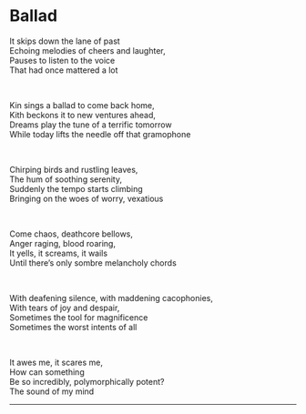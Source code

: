 # Ballad


It skips down the lane of past  
Echoing melodies of cheers and laughter,  
Pauses to listen to the voice  
That had once mattered a lot

<br>

Kin sings a ballad to come back home,  
Kith beckons it to new ventures ahead,  
Dreams play the tune of a terrific tomorrow  
While today lifts the needle off that gramophone

<br>

Chirping birds and rustling leaves,  
The hum of soothing serenity,  
Suddenly the tempo starts climbing  
Bringing on the woes of worry, vexatious

<br>

Come chaos, deathcore bellows,  
Anger raging, blood roaring,  
It yells, it screams, it wails  
Until there’s only sombre melancholy chords

<br>

With deafening silence, with maddening cacophonies,  
With tears of joy and despair,  
Sometimes the tool for magnificence  
Sometimes the worst intents of all

<br>

It awes me, it scares me,  
How can something  
Be so incredibly, polymorphically potent?  
The sound of my mind

<hr>
